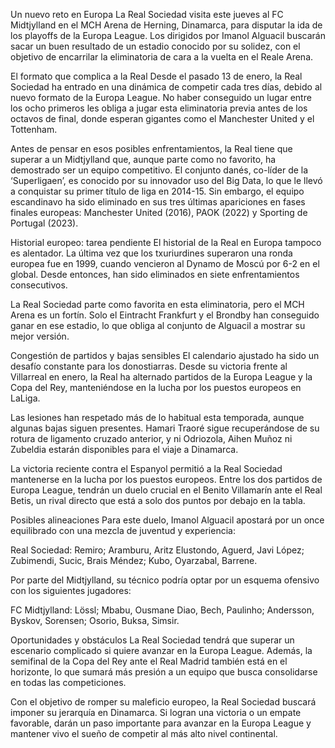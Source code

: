 Un nuevo reto en Europa La Real Sociedad visita este jueves al FC Midtjylland en el MCH Arena de Herning, Dinamarca, para disputar la ida de los playoffs de la Europa League. Los dirigidos por Imanol Alguacil buscarán sacar un buen resultado de un estadio conocido por su solidez, con el objetivo de encarrilar la eliminatoria de cara a la vuelta en el Reale Arena.

El formato que complica a la Real Desde el pasado 13 de enero, la Real Sociedad ha entrado en una dinámica de competir cada tres días, debido al nuevo formato de la Europa League. No haber conseguido un lugar entre los ocho primeros les obliga a jugar esta eliminatoria previa antes de los octavos de final, donde esperan gigantes como el Manchester United y el Tottenham.

Antes de pensar en esos posibles enfrentamientos, la Real tiene que superar a un Midtjylland que, aunque parte como no favorito, ha demostrado ser un equipo competitivo. El conjunto danés, co-líder de la ‘Superligaen’, es conocido por su innovador uso del Big Data, lo que le llevó a conquistar su primer título de liga en 2014-15. Sin embargo, el equipo escandinavo ha sido eliminado en sus tres últimas apariciones en fases finales europeas: Manchester United (2016), PAOK (2022) y Sporting de Portugal (2023).

Historial europeo: tarea pendiente El historial de la Real en Europa tampoco es alentador. La última vez que los txuriurdines superaron una ronda europea fue en 1999, cuando vencieron al Dynamo de Moscú por 6-2 en el global. Desde entonces, han sido eliminados en siete enfrentamientos consecutivos.

La Real Sociedad parte como favorita en esta eliminatoria, pero el MCH Arena es un fortín. Solo el Eintracht Frankfurt y el Brondby han conseguido ganar en ese estadio, lo que obliga al conjunto de Alguacil a mostrar su mejor versión.

Congestión de partidos y bajas sensibles El calendario ajustado ha sido un desafío constante para los donostiarras. Desde su victoria frente al Villarreal en enero, la Real ha alternado partidos de la Europa League y la Copa del Rey, manteniéndose en la lucha por los puestos europeos en LaLiga.

Las lesiones han respetado más de lo habitual esta temporada, aunque algunas bajas siguen presentes. Hamari Traoré sigue recuperándose de su rotura de ligamento cruzado anterior, y ni Odriozola, Aihen Muñoz ni Zubeldia estarán disponibles para el viaje a Dinamarca.

La victoria reciente contra el Espanyol permitió a la Real Sociedad mantenerse en la lucha por los puestos europeos. Entre los dos partidos de Europa League, tendrán un duelo crucial en el Benito Villamarín ante el Real Betis, un rival directo que está a solo dos puntos por debajo en la tabla.

Posibles alineaciones Para este duelo, Imanol Alguacil apostará por un once equilibrado con una mezcla de juventud y experiencia:

Real Sociedad: Remiro; Aramburu, Aritz Elustondo, Aguerd, Javi López; Zubimendi, Sucic, Brais Méndez; Kubo, Oyarzabal, Barrene.

Por parte del Midtjylland, su técnico podría optar por un esquema ofensivo con los siguientes jugadores:

FC Midtjylland: Lössl; Mbabu, Ousmane Diao, Bech, Paulinho; Andersson, Byskov, Sorensen; Osorio, Buksa, Simsir.

Oportunidades y obstáculos La Real Sociedad tendrá que superar un escenario complicado si quiere avanzar en la Europa League. Además, la semifinal de la Copa del Rey ante el Real Madrid también está en el horizonte, lo que sumará más presión a un equipo que busca consolidarse en todas las competiciones.

Con el objetivo de romper su maleficio europeo, la Real Sociedad buscará imponer su jerarquía en Dinamarca. Si logran una victoria o un empate favorable, darán un paso importante para avanzar en la Europa League y mantener vivo el sueño de competir al más alto nivel continental.
